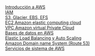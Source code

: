 [Introducción a AWS]()  
[IAM]()  
[S3, Glacier, EBS, EFS]()  
[EC2 Amazon elastic computing cloud]()  
[VPC Amazon virtual Private Cloud]()  
[Bases de datos en AWS]()  
[Elastic Load Balancing y Auto Scaling]()  
[Amazon Domain name System (Route 53)]()  
[Servicios de sistema de AWS]()  
  
